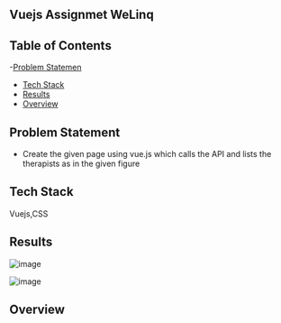 ## Vuejs Assignmet WeLinq

 ## Table of Contents 
 -[Problem Statemen](#problem-statement)
- [Tech Stack](#tech-stack)
- [Results](#results)
- [Overview](#overview)


## Problem Statement
- Create the given page  using vue.js which calls the API and lists the therapists as in the given figure

## Tech Stack

 Vuejs,CSS

## Results 

![image](https://github.com/ramashish07/assignment_WeLinq/assets/91429764/40c2ed2c-8b88-48c7-81a0-77917595c65a)

![image](https://github.com/ramashish07/assignment_WeLinq/assets/91429764/22762399-5800-4427-9e69-1653693840ef)

## Overview
